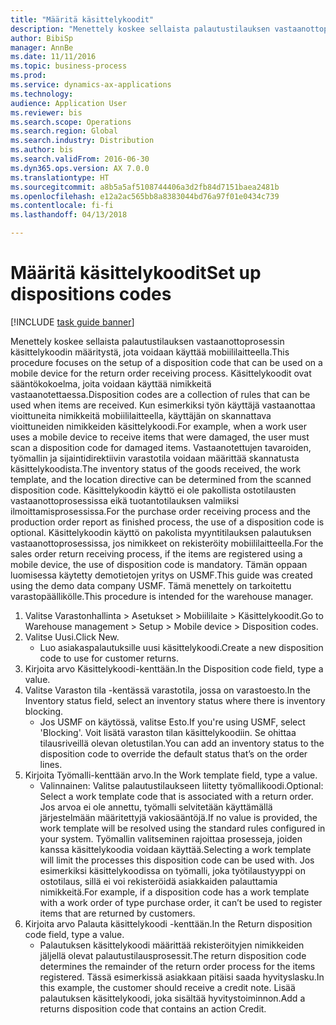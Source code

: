 ```yaml
--- 
title: "Määritä käsittelykoodit"
description: "Menettely koskee sellaista palautustilauksen vastaanottoprosessin käsittelykoodin määritystä, jota voidaan käyttää mobiililaitteella."
author: BibiSp
manager: AnnBe
ms.date: 11/11/2016
ms.topic: business-process
ms.prod: 
ms.service: dynamics-ax-applications
ms.technology: 
audience: Application User
ms.reviewer: bis
ms.search.scope: Operations
ms.search.region: Global
ms.search.industry: Distribution
ms.author: bis
ms.search.validFrom: 2016-06-30
ms.dyn365.ops.version: AX 7.0.0
ms.translationtype: HT
ms.sourcegitcommit: a8b5a5af5108744406a3d2fb84d7151baea2481b
ms.openlocfilehash: e12a2ac565bb8a8383044bd76a97f01e0434c739
ms.contentlocale: fi-fi
ms.lasthandoff: 04/13/2018

---
```

# <a name="set-up-dispositions-codes"></a><span data-ttu-id="8eaa6-103">Määritä käsittelykoodit</span><span class="sxs-lookup"><span data-stu-id="8eaa6-103">Set up dispositions codes</span></span>

[!INCLUDE [task guide banner](../../includes/task-guide-banner.md)]

<span data-ttu-id="8eaa6-104">Menettely koskee sellaista palautustilauksen vastaanottoprosessin käsittelykoodin määritystä, jota voidaan käyttää mobiililaitteella.</span><span class="sxs-lookup"><span data-stu-id="8eaa6-104">This procedure focuses on the setup of a disposition code that can be used on a mobile device for the return order receiving process.</span></span> <span data-ttu-id="8eaa6-105">Käsittelykoodit ovat sääntökokoelma, joita voidaan käyttää nimikkeitä vastaanotettaessa.</span><span class="sxs-lookup"><span data-stu-id="8eaa6-105">Disposition codes are a collection of rules that can be used when items are received.</span></span> <span data-ttu-id="8eaa6-106">Kun esimerkiksi työn käyttäjä vastaanottaa vioittuneita nimikkeitä mobiililaitteella, käyttäjän on skannattava vioittuneiden nimikkeiden käsittelykoodi.</span><span class="sxs-lookup"><span data-stu-id="8eaa6-106">For example, when a work user uses a mobile device to receive items that were damaged, the user must scan a disposition code for damaged items.</span></span> <span data-ttu-id="8eaa6-107">Vastaanotettujen tavaroiden, työmallin ja sijaintidirektiivin varastotila voidaan määrittää skannatusta käsittelykoodista.</span><span class="sxs-lookup"><span data-stu-id="8eaa6-107">The inventory status of the goods received, the work template, and the location directive can be determined from the scanned disposition code.</span></span> <span data-ttu-id="8eaa6-108">Käsittelykoodin käyttö ei ole pakollista ostotilausten vastaanottoprosessissa eikä tuotantotilauksen valmiiksi ilmoittamisprosessissa.</span><span class="sxs-lookup"><span data-stu-id="8eaa6-108">For the purchase order receiving process and the production order report as finished process, the use of a disposition code is optional.</span></span> <span data-ttu-id="8eaa6-109">Käsittelykoodin käyttö on pakolista myyntitilauksen palautuksen vastaanottoprosessissa, jos nimikkeet on rekisteröity mobiililaitteella.</span><span class="sxs-lookup"><span data-stu-id="8eaa6-109">For the sales order return receiving process, if the items are registered using a mobile device, the use of disposition code is mandatory.</span></span>  <span data-ttu-id="8eaa6-110">Tämän oppaan luomisessa käytetty demotietojen yritys on USMF.</span><span class="sxs-lookup"><span data-stu-id="8eaa6-110">This guide was created using the demo data company USMF.</span></span> <span data-ttu-id="8eaa6-111">Tämä menettely on tarkoitettu varastopäällikölle.</span><span class="sxs-lookup"><span data-stu-id="8eaa6-111">This procedure is intended for the warehouse manager.</span></span> 

1. <span data-ttu-id="8eaa6-112">Valitse Varastonhallinta > Asetukset > Mobiililaite > Käsittelykoodit.</span><span class="sxs-lookup"><span data-stu-id="8eaa6-112">Go to Warehouse management > Setup > Mobile device > Disposition codes.</span></span>
2. <span data-ttu-id="8eaa6-113">Valitse Uusi.</span><span class="sxs-lookup"><span data-stu-id="8eaa6-113">Click New.</span></span>
    * <span data-ttu-id="8eaa6-114">Luo asiakaspalautuksille uusi käsittelykoodi.</span><span class="sxs-lookup"><span data-stu-id="8eaa6-114">Create a new disposition code to use for customer returns.</span></span>  
3. <span data-ttu-id="8eaa6-115">Kirjoita arvo Käsittelykoodi-kenttään.</span><span class="sxs-lookup"><span data-stu-id="8eaa6-115">In the Disposition code field, type a value.</span></span>
4. <span data-ttu-id="8eaa6-116">Valitse Varaston tila -kentässä varastotila, jossa on varastoesto.</span><span class="sxs-lookup"><span data-stu-id="8eaa6-116">In the Inventory status field, select an inventory status where there is inventory blocking.</span></span>
    * <span data-ttu-id="8eaa6-117">Jos USMF on käytössä, valitse Esto.</span><span class="sxs-lookup"><span data-stu-id="8eaa6-117">If you're using USMF, select 'Blocking'.</span></span> <span data-ttu-id="8eaa6-118">Voit lisätä varaston tilan käsittelykoodiin. Se ohittaa tilausriveillä olevan oletustilan.</span><span class="sxs-lookup"><span data-stu-id="8eaa6-118">You can add an inventory status to the disposition code to override the default status that’s on the order lines.</span></span>  
5. <span data-ttu-id="8eaa6-119">Kirjoita Työmalli-kenttään arvo.</span><span class="sxs-lookup"><span data-stu-id="8eaa6-119">In the Work template field, type a value.</span></span>
    * <span data-ttu-id="8eaa6-120">Valinnainen: Valitse palautustilaukseen liitetty työmallikoodi.</span><span class="sxs-lookup"><span data-stu-id="8eaa6-120">Optional: Select a work template code that is associated with a return order.</span></span> <span data-ttu-id="8eaa6-121">Jos arvoa ei ole annettu, työmalli selvitetään käyttämällä järjestelmään määritettyjä vakiosääntöjä.</span><span class="sxs-lookup"><span data-stu-id="8eaa6-121">If no value is provided, the work template will be resolved using the standard rules configured in your system.</span></span> <span data-ttu-id="8eaa6-122">Työmallin valitseminen rajoittaa prosesseja, joiden kanssa käsittelykoodia voidaan käyttää.</span><span class="sxs-lookup"><span data-stu-id="8eaa6-122">Selecting a work template will limit the processes this disposition code can be used with.</span></span> <span data-ttu-id="8eaa6-123">Jos esimerkiksi käsittelykoodissa on työmalli, joka työtilaustyyppi on ostotilaus, sillä ei voi rekisteröidä asiakkaiden palauttamia nimikkeitä.</span><span class="sxs-lookup"><span data-stu-id="8eaa6-123">For example, if a disposition code has a work template with a work order of type purchase order, it can’t be used to register items that are returned by customers.</span></span>  
6. <span data-ttu-id="8eaa6-124">Kirjoita arvo Palauta käsittelykoodi -kenttään.</span><span class="sxs-lookup"><span data-stu-id="8eaa6-124">In the Return disposition code field, type a value.</span></span>
    * <span data-ttu-id="8eaa6-125">Palautuksen käsittelykoodi määrittää rekisteröityjen nimikkeiden jäljellä olevat palautustilausprosessit.</span><span class="sxs-lookup"><span data-stu-id="8eaa6-125">The return disposition code determines the remainder of the return order process for the items registered.</span></span> <span data-ttu-id="8eaa6-126">Tässä esimerkissä asiakkaan pitäisi saada hyvityslasku.</span><span class="sxs-lookup"><span data-stu-id="8eaa6-126">In this example, the customer should receive a credit note.</span></span> <span data-ttu-id="8eaa6-127">Lisää palautuksen käsittelykoodi, joka sisältää hyvitystoiminnon.</span><span class="sxs-lookup"><span data-stu-id="8eaa6-127">Add a returns disposition code that contains an action Credit.</span></span>  


